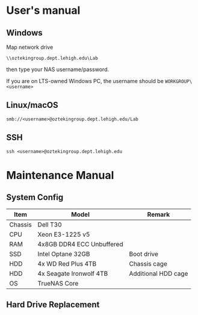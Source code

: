# User's manual

## Windows
Map network drive
```
\\oztekingroup.dept.lehigh.edu\Lab
```
then type your NAS username/password.

If you are on LTS-owned Windows PC, the username should be `WORKGROUP\<username>`

## Linux/macOS
```
smb://<username>@oztekingroup.dept.lehigh.edu/Lab
```
## SSH
```
ssh <username>@oztekingroup.dept.lehigh.edu
```
# Maintenance Manual

## System Config
| Item | Model | Remark |
| --- | --- | --- |
| Chassis | Dell T30 | |
| CPU | Xeon E3-1225 v5 | |
| RAM | 4x8GB DDR4 ECC Unbuffered | | 
| SSD | Intel Optane 32GB | Boot drive |
| HDD | 4x WD Red Plus 4TB | Chassis cage |
| HDD | 4x Seagate Ironwolf 4TB | Additional HDD cage |
| OS | TrueNAS Core | |

## Hard Drive Replacement
